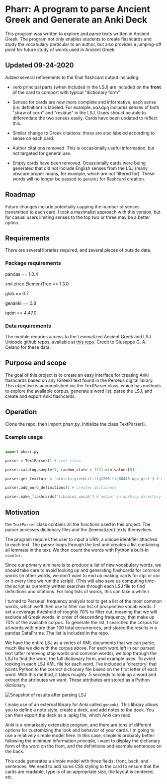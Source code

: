 
# Pharr: A program to parse Ancient Greek and Generate an Anki Deck

This program was written to explore and parse texts written in Ancient Greek. The program not only enables students to create flashcards and study the vocabulary particular to an author, 
but also provides a jumping-off point for future study of words used in Ancient Greek.

## Updated 09-24-2020

Added several refinements to the final flashcard output including: 

- verb principal parts (when included in the LSJ) are included on the **front** of the card to comport with typical "dictionary form" 

- Senses for cards are now more complete and informative; each sense (i.e. definition) is labeled. For example, καλάμη includes senses of both "straw of corn" and "residue" in the LSJ. Users should be able to differentiate the two senses easily. Cards have been updated to reflect this. 

- Similar change to Greek citations: those are also labeled according to sense on each card. 

- Author citations removed. This is occasionally useful information, but not targeted for general use. 

- Empty cards have been removed. Ocassionally cards were being generated that did not include English senses from the LSJ (many obscure proper nouns, for example, which are not filtered for). These words will no longer be passed to `genanki` for flashcard creation.

## Roadmap 

Future changes include potentially capping the number of senses transmitted to each card. I took a maximalist approach with this version, but for casual users limiting senses to the top two or three may be a better option. 

## Requirements

There are several libraries required, and several pieces of outside data.

### Package requirements

pandas == 1.0.4

xml.etree.ElementTree == 1.3.0

glob == 0.7

genanki == 0.8

tqdm == 4.47.0

### Data requirements

The module requries access to the Lemmatized Ancient Greek and LSJ Unicode github repos, available at [this repo](https://github.com/gcelano). Credit to Giuseppe G. A. Celano for these data.

## Purpose and scope

The goal of this project is to create an easy interface for creating Anki flashcards based on any (Greek) text found in the Perseus digital library. This objective is accomplished via the TextParser class, which has methods to explore the available corpus, generate a word list, parse the LSJ, and create and export Anki flashcards.

## Operation

Clone the repo, then import pharr.py. Initialize the class TextParser().

### Example usage

```python

import pharr.py

parser = TextParser() # init class

parser.catalog.sample(1, random_state = 123).urn.values[0]

parser.get_text(urn = 'urn:cts:greekLit:tlg2200.tlg00445.opp-grc1') # Libanius, Orationes XXVI-L

parser.add_word_definitions() # creates dictionary

parser.make_flashcards('libanius_vocab') # output in working directory

```

## Motivation 

the `TextParser` class contains all the functions used in this project. The parser accesses dictionary files and the (lemmatized) texts themselves.

The program requires the user to input a URN, a unique identifier attached to each text. The parser loops through the text and creates a list containing all lemmata in the text. We then count the words with Python's built-in `counter`.

Since our primary aim here is to produce a list of new vocabulary words, we should take care to avoid looking up and generating flashcards for common words (in other words, we don't want to end up making cards for εἰμί or καί or ὁ every time we run the script). (This will also save us computing time - the script as currently written searches through each LSJ file to find definitions and citations. For long lists of words, this can take a while.)

I turned to Perseus' frequency analysis tool to get a list of the most common words, which we'll then use to filter our list of prospective vocab words. I set a coverage threshold of roughly 70% to filter out, meaning that we will exclude all Greek words, in order of descending frequency, that make up 70% of the available corpus. To generate the list, I searched the corpus for all words with more than 100 total occurrences, and stored the results in a pandas DataFrame. The list is included in the repo. 

We have the entire LSJ as a series of XML documents that we can parse, much like we did with the corpus above. For each word left in our parsed text (after removing stop words and common words), we loop through the LSJ to find the word, the full dictionary form, and example uses. To avoid looking in each LSJ XML file for each word, I've included a 'directory' that points Python to the correct dictionary file based on the first letter of each word. With this method, it takes roughly .5 seconds to look up a word and extract the attributes we want. These attributes are stored as a Python dictionary.

![Snapshot of results after parsing LSJ](https://github-blog-images.s3.amazonaws.com/pharr_dictionary_example.png)

I make use of an external library for Anki called `genanki`. This library allows you to define a note style, create a deck, and add notes to the deck. You can then export the deck as a .apkg file, which Anki can read.

Anki is a remarkably extensible program, and there are tons of different options for customizing the look and behavior of your cards. I'm going to use a relatively simple model here. In this case, simple is probably better: following the minimum information principle, I want to display the dictionary form of the word on the front, and the definitions and example sentences on the back.

This code generates a simple model with three fields: front, back, and sentences. We need to add some CSS styling to the card to ensure that the cards are readable, type is of an appropriate size, the layout is centered, etc.
